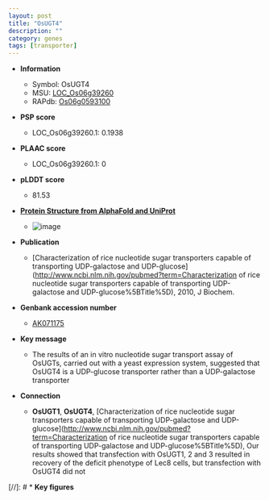 ```yaml
---
layout: post
title: "OsUGT4"
description: ""
category: genes
tags: [transporter]
---
```


* **Information**  
    + Symbol: OsUGT4  
    + MSU: [LOC_Os06g39260](http://rice.plantbiology.msu.edu/cgi-bin/ORF_infopage.cgi?orf=LOC_Os06g39260)  
    + RAPdb: [Os06g0593100](http://rapdb.dna.affrc.go.jp/viewer/gbrowse_details/irgsp1?name=Os06g0593100)  

* **PSP score**  
    + LOC_Os06g39260.1: 0.1938 

* **PLAAC score**  
    + LOC_Os06g39260.1: 0 

* **pLDDT score**
    + 81.53

* **[Protein Structure from AlphaFold and UniProt](https://www.uniprot.org/uniprotkb/Q69XD4/entry#structure)**
    + ![image](https://ricepsp.github.io/images/Q6/AF-Q69XD4-F1.png)

* **Publication**  
    + [Characterization of rice nucleotide sugar transporters capable of transporting UDP-galactose and UDP-glucose](http://www.ncbi.nlm.nih.gov/pubmed?term=Characterization of rice nucleotide sugar transporters capable of transporting UDP-galactose and UDP-glucose%5BTitle%5D), 2010, J Biochem.

* **Genbank accession number**  
    + [AK071175](http://www.ncbi.nlm.nih.gov/nuccore/AK071175)

* **Key message**  
    + The results of an in vitro nucleotide sugar transport assay of OsUGTs, carried out with a yeast expression system, suggested that OsUGT4 is a UDP-glucose transporter rather than a UDP-galactose transporter

* **Connection**  
    + __OsUGT1__, __OsUGT4__, [Characterization of rice nucleotide sugar transporters capable of transporting UDP-galactose and UDP-glucose](http://www.ncbi.nlm.nih.gov/pubmed?term=Characterization of rice nucleotide sugar transporters capable of transporting UDP-galactose and UDP-glucose%5BTitle%5D), Our results showed that transfection with OsUGT1, 2 and 3 resulted in recovery of the deficit phenotype of Lec8 cells, but transfection with OsUGT4 did not

[//]: # * **Key figures**  


